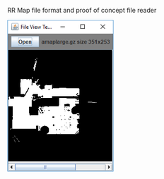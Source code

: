 RR Map file format and proof of concept file reader


![example picture](DecodedSample.png "Decoded with concept reader")
